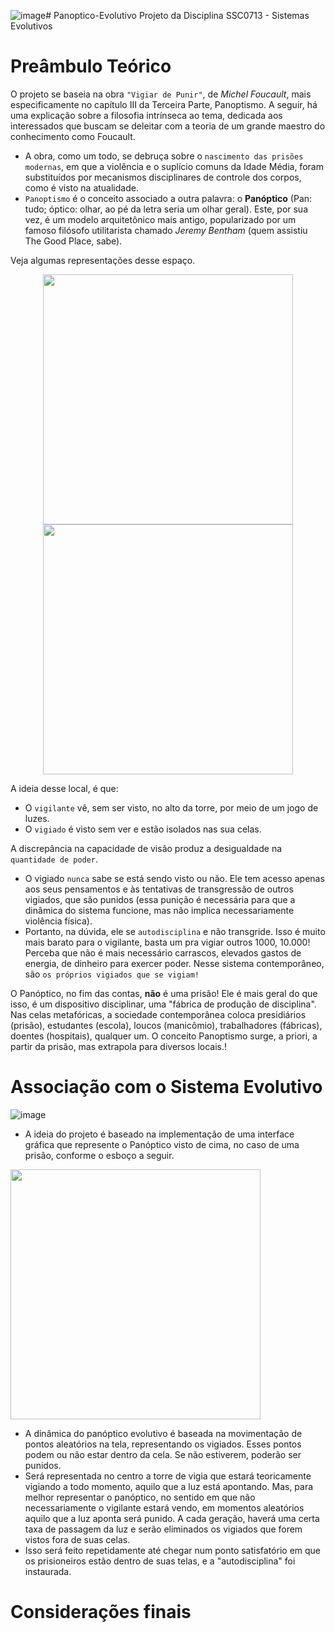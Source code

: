 ![image](https://github.com/lucaslimaromero/Panoptico-Evolutivo/assets/101420277/924fa97a-72e9-4e62-b7ca-f0821057722b)# Panoptico-Evolutivo
 Projeto da Disciplina SSC0713 - Sistemas Evolutivos

# Preâmbulo Teórico
O projeto se baseia na obra `"Vigiar de Punir"`, de _Michel Foucault_, mais especificamente no capítulo III da Terceira Parte, Panoptismo. A seguir, há uma explicação sobre a filosofia intrínseca ao tema, dedicada aos interessados que buscam se deleitar com a teoria de um grande maestro do conhecimento como Foucault.
- A obra, como um todo, se debruça sobre o `nascimento das prisões modernas`, em que a violência e o suplício comuns da Idade Média, foram substituídos por mecanismos disciplinares de controle dos corpos, como é visto na atualidade.
- `Panoptismo` é o conceito associado a outra palavra: o **Panóptico** (Pan: tudo; óptico: olhar, ao pé da letra seria um olhar geral). Este, por sua vez, é um modelo arquitetônico mais antigo, popularizado por um famoso filósofo utilitarista chamado _Jeremy Bentham_ (quem assistiu The Good Place, sabe).

Veja algumas representações desse espaço.

<div style="text-align: center;">
  <img src="https://universodafilosofia.com/wp-content/uploads/2017/12/panoptico.jpg" width="400" style="margin: auto;" />
  <img src="https://assets.papodehomem.com.br/2016/11/03/03/24/00/6f65aa72-61d3-43ea-8f87-f16b4261496f/prisao_cuba_modelo_panoptico.jpg" width="400" style="margin: 0 auto;" />
</div>

A ideia desse local, é que:
- O `vigilante` vê, sem ser visto, no alto da torre, por meio de um jogo de luzes.
- O `vigiado` é visto sem ver e estão isolados nas sua celas.

A discrepância na capacidade de visão produz a desigualdade na `quantidade de poder`.
- O vigiado `nunca` sabe se está sendo visto ou não. Ele tem acesso apenas aos seus pensamentos e às tentativas de transgressão de outros vigiados, que são punidos (essa punição é necessária para que a dinâmica do sistema funcione, mas não implica necessariamente violência física).
- Portanto, na dúvida, ele se `autodisciplina` e não transgride. Isso é muito mais barato para o vigilante, basta um pra vigiar outros 1000, 10.000! Perceba que não é mais necessário carrascos, elevados gastos de energia, de dinheiro para exercer poder. Nesse sistema contemporâneo, são `os próprios vigiados que se vigiam!`

O Panóptico, no fim das contas, **não** é uma prisão! Ele é mais geral do que isso, é um dispositivo disciplinar, uma "fábrica de produção de disciplina". Nas celas metafóricas, a sociedade contemporânea coloca presidiários (prisão), estudantes (escola), loucos (manicômio), trabalhadores (fábricas), doentes (hospitais), qualquer um. O conceito Panoptismo surge, a priori, a partir da prisão, mas extrapola para diversos locais.!

# Associação com o Sistema Evolutivo

![image](https://github.com/lucaslimaromero/Panoptico-Evolutivo/assets/101420277/dea60f98-e8aa-4441-87b3-a127251b0c60)

- A ideia do projeto é baseado na implementação de uma interface gráfica que represente o Panóptico visto de cima, no caso de uma prisão, conforme o esboço a seguir.

<img src="https://cdn.discordapp.com/attachments/602350214740967426/1168285032624955402/image.png?ex=65513539&is=653ec039&hm=5ab7332ce9113959737801ea298a9469d58b94f33f049701018bc935a942789c&" width="400" style="margin: auto;" />

- A dinâmica do panóptico evolutivo é baseada na movimentação de pontos aleatórios na tela, representando os vigiados. Esses pontos podem ou não estar dentro da cela. Se não estiverem, poderão ser punidos.
- Será representada no centro a torre de vigia que estará teoricamente vigiando a todo momento, aquilo que a luz está apontando. Mas, para melhor representar o panóptico, no sentido em que não necessariamente o vigilante estará vendo, em momentos aleatórios aquilo que a luz aponta será punido. A cada geração, haverá uma certa taxa de passagem da luz e serão eliminados os vigiados que forem vistos fora de suas celas.
- Isso será feito repetidamente até chegar num ponto satisfatório em que os prisioneiros estão dentro de suas telas, e a "autodisciplina" foi instaurada.

# Considerações finais
